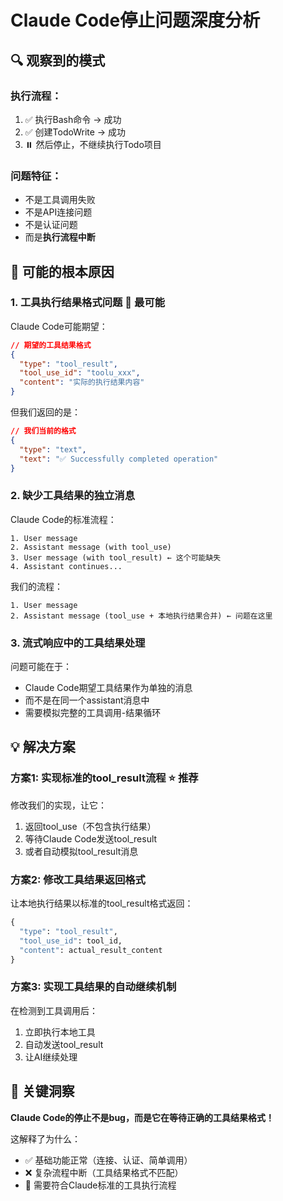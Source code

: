 # Claude Code停止问题深度分析

## 🔍 观察到的模式

### 执行流程：
1. ✅ 执行Bash命令 → 成功
2. ✅ 创建TodoWrite → 成功  
3. ⏸️ 然后停止，不继续执行Todo项目

### 问题特征：
- 不是工具调用失败
- 不是API连接问题
- 不是认证问题
- 而是**执行流程中断**

## 🤔 可能的根本原因

### 1. **工具执行结果格式问题** 🎯 最可能

Claude Code可能期望：
```json
// 期望的工具结果格式
{
  "type": "tool_result",
  "tool_use_id": "toolu_xxx",
  "content": "实际的执行结果内容"
}
```

但我们返回的是：
```json
// 我们当前的格式
{
  "type": "text",
  "text": "✅ Successfully completed operation"
}
```

### 2. **缺少工具结果的独立消息**

Claude Code的标准流程：
```
1. User message
2. Assistant message (with tool_use)
3. User message (with tool_result) ← 这个可能缺失
4. Assistant continues...
```

我们的流程：
```
1. User message  
2. Assistant message (tool_use + 本地执行结果合并) ← 问题在这里
```

### 3. **流式响应中的工具结果处理**

问题可能在于：
- Claude Code期望工具结果作为单独的消息
- 而不是在同一个assistant消息中
- 需要模拟完整的工具调用-结果循环

## 💡 解决方案

### 方案1: 实现标准的tool_result流程 ⭐ 推荐

修改我们的实现，让它：
1. 返回tool_use（不包含执行结果）
2. 等待Claude Code发送tool_result
3. 或者自动模拟tool_result消息

### 方案2: 修改工具结果返回格式

让本地执行结果以标准的tool_result格式返回：
```python
{
  "type": "tool_result",
  "tool_use_id": tool_id,
  "content": actual_result_content
}
```

### 方案3: 实现工具结果的自动继续机制

在检测到工具调用后：
1. 立即执行本地工具
2. 自动发送tool_result
3. 让AI继续处理

## 🎯 关键洞察

**Claude Code的停止不是bug，而是它在等待正确的工具结果格式！**

这解释了为什么：
- ✅ 基础功能正常（连接、认证、简单调用）
- ❌ 复杂流程中断（工具结果格式不匹配）
- 🔄 需要符合Claude标准的工具执行流程